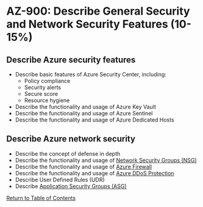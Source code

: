 # AZ-900: Describe General Security and Network Security Features (10-15%)

## Describe Azure security features
* Describe basic features of Azure Security Center, including:
    * Policy compliance
    * Security alerts
    * Secure score
    * Resource hygiene
* Describe the functionality and usage of Azure Key Vault
* Describe the functionality and usage of Azure Sentinel
* Describe the functionality and usage of Azure Dedicated Hosts

## Describe Azure network security
* Describe the concept of defense in depth
* Describe the functionality and usage of [Network Security Groups (NSG)](https://docs.microsoft.com/en-us/azure/virtual-network/security-overview)
* Describe the functionality and usage of [Azure Firewall](https://docs.microsoft.com/en-us/azure/firewall/overview)
* Describe the functionality and usage of [Azure DDoS Protection](https://docs.microsoft.com/en-us/azure/virtual-network/ddos-protection-overview)
* Describe User Defined Rules (UDR)
* Describe [Application Security Groups (ASG)](https://docs.microsoft.com/en-us/azure/virtual-network/security-overview#application-security-groups)

[Return to Table of Contents](README.md)
